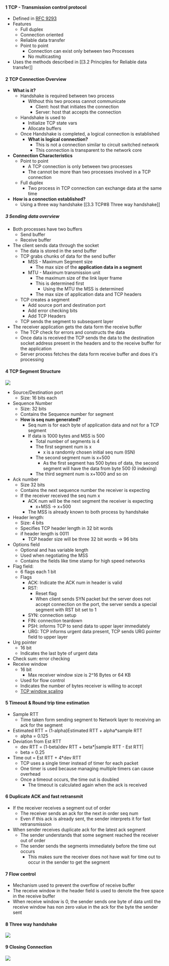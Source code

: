 
#### 1 TCP - Transmission control protocol
- Defined in [RFC 9293](https://datatracker.ietf.org/doc/html/rfc9293)
- Features
	- Full duplex
	- Connection oriented
	- Reliable data transfer
	- Point to point
		- Connection can exist only between two Processes
		- No multicasting 
- Uses the methods described in [[3.2 Principles for Reliable data transfer]]

#### 2 TCP Connection Overview
- **What is it?**
	- Handshake is required between two process
		- Without this two process cannot communicate
			- Client: host that initiates the connection
			- Server: host that accepts the connection
	- Handshake is used to 
		- Initialize TCP state vars
		- Allocate buffers  
	- Once Handshake is completed, a logical connection is established
		- **What is logical connection?**
			- This is not a connection similar to circuit switched network 
			- This connection is transparent to the network core
- **Connection Characteristics**
	- Point to point
		- A TCP connection is only between two processes
		- The cannot be more than two processes involved in a TCP connection
	- Full duplex
		- Two process in TCP connection can exchange data at the same time
- **How is a connection established?**
	- Using  a three way handshake [[3.3 TCP#8 Three way handshake]]

##### 3 Sending data overview
- Both processes have two buffers
	- Send buffer
	- Receive buffer
- The client sends data through the socket
	- The data is stored in the send buffer
	- TCP grabs chunks of data for the send buffer
		- MSS - Maximum Segment size
			- The max size of the **application data in a segment**
		- MTU - Maximum transmission unit
			- The maximum size of the link layer frame
			- This is determined first
				- Using the MTU the MSS is determined
			- The max size of application data and TCP headers
	- TCP creates a segment
		- Add source port and destination port
		- Add error checking bits
		- Add TCP Headers
	- TCP sends the segment to subsequent layer
- The receiver application gets the data form the receive buffer
	- The TCP check for errors and constructs the data 
	- Once data is received the TCP sends the data to the destination socket address present in the headers and to the receive buffer for the application
	- Server process fetches the data form receive buffer and does it's processing

#### 4 TCP Segment Structure
![](./Attachments/Images/tcp_segment.png)
- Source/Destination port
	- Size: 16 bits each
- Sequence Number
	- Size: 32 bits
	- Contains the Sequence number for segment
	- **How is seq num generated?**
		- Seq num is for each byte of application data and not for a TCP segment
		- If data is 1000 bytes and MSS is 500
			- Total number of segments is 4
			- The first segment num is x
				- x is a randomly chosen initial seq num (ISN)
			- The second segment num is x+500
				- As the first segment has 500 bytes of data, the second segment will have the data from byte 500 (0 indexing)
			- The third segment num is x+1000 and so on
- Ack number
	- Size 32 bits
	- Contains the next sequence number the receiver is expecting
	- If the receiver received the seq num x
		- ACK num will be  the next segment the receiver is expecting
			- x+MSS -> x+500
		- The MSS is already known to both process by handshake 
- Header length:
	- Size: 4 bits
	- Specifies TCP header length in 32 bit words
	- if header length is 0011
		- TCP header size will be three 32 bit words -> 96 bits
- Options field
	- Optional and has variable length 
	- Used when negotiating the MSS
	- Contains the fields like time stamp for high speed networks
- Flag field: 
	- 6 flags each 1 bit
	- Flags
		- ACK: Indicate the ACK num in header is valid
		- RST: 
			- Reset flag
			- When client sends SYN packet but the server does not accept connection on the port, the server sends a special segment with RST bit set to 1
		- SYN: connection setup
		- FIN: connection teardown
		- PSH: informs TCP to send data to upper layer immediately
		- URG:  TCP informs urgent data present, TCP sends URG pointer field to upper layer
- Urg pointer
	- 16 bit 
	- Indicates the last byte of urgent data
- Check sum: error checking
- Receive window
	- 16 bit 
		- Max receiver window size is 2^16 Bytes or 64 KB
	- Used for flow control
	- Indicates the number of bytes receiver is willing to accept
	- [TCP window scaling](https://en.wikipedia.org/wiki/TCP_window_scale_option)

#### 5 Timeout & Round trip time estimation
- Sample RTT
	- Time taken form sending segment to Network layer to receiving an ack for the segment
- Estimated RTT = (1-alpha)Estimated RTT + alpha\*sample RTT 
	- alpha = 0.125
- Deviation from Est RTT
	- dev RTT = (1-beta)dev RTT + beta\*|sample RTT - Est RTT|
	- beta = 0.25
- Time out = Est RTT + 4\*dev RTT
	- TCP uses a single timer instead of timer for each packet
	- One timer is used because managing multiple timers can cause overhead
	- Once a timeout occurs, the time out is doubled
		- The timeout is calculated again when the ack is received

#### 6 Duplicate ACK and fast retransmit
- If the receiver receives a segment out of order
	- The receiver sends an ack for the next in order seq num 
	- Even if this ack is already sent, the sender interprets it for fast retransmission
- When sender receives duplicate ack for the latest ack segment
	- The sender understands that some segment reached the receiver out of order
	- The sender sends the segments immediately before the time out occurs
		- This makes sure the receiver does not have wait for time out to occur in the sender to get the segment

#### 7 Flow control
- Mechanism used to prevent the overflow of receive buffer
- The receive window in the header field is used to denote the free space in the receive buffer
- When receive window is 0, the sender sends one byte of data until the receive window has non zero value in the ack for the byte the sender sent

#### 8 Three way handshake
![](./Attachments/Images/tcp_three_way_handshake.png)

#### 9 Closing Connection
![](./Attachments/Images/tcp_closing_connection.png)

